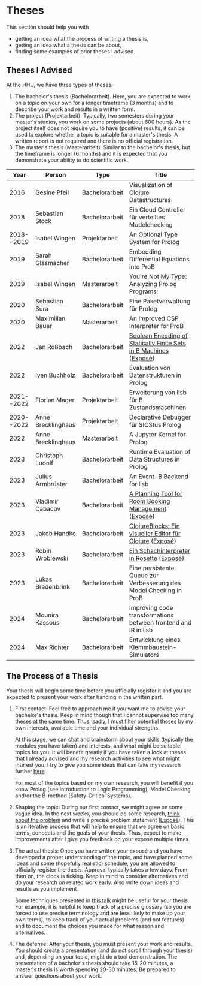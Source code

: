 # Theses

This section should help you with

- getting an idea what the process of writing a thesis is,
- getting an idea what a thesis can be about,
- finding some examples of prior theses I advised.

## Theses I Advised

At the HHU, we have three types of theses.

1. The bachelor's thesis (Bachelorarbeit).
   Here, you are expected to work on a topic on your own for a longer timeframe (3 months) 
   and to describe your work and results in a written form.
2. The project (Projektarbeit). 
   Typically, two semesters during your master's studies, you work on some projects (about 600 hours).
   As the project itself does not require you to have (positive) results, 
   it can be used to explore whether a topic is suitable for a master's thesis.
   A written report is not required and there is no official registration.
3. The master's thesis (Masterarbeit).
   Similar to the bachelor's thesis, but the timeframe is longer (6 months)
   and it is expected that you demonstrate your ability to do scientific work.


| Year       | Person             | Type           | Title
| ---------- | ------------------ | -------------- | -------------------------------------------------------- |
| 2016       | Gesine Pfeil       | Bachelorarbeit | Visualization of Clojure Datastructures                  |
| 2018       | Sebastian Stock    | Bachelorarbeit | Ein Cloud Controller für verteiltes Modelchecking        |
| 2018--2019 | Isabel Wingen      | Projektarbeit  | An Optional Type System for Prolog                       |
| 2019       | Sarah Glasmacher   | Bachelorarbeit | Embedding Differential Equations into ProB               |
| 2019       | Isabel Wingen      | Masterarbeit   | You're Not My Type: Analyzing Prolog Programs            |
| 2020       | Sebastian Sura     | Bachelorarbeit | Eine Paketverwaltung für Prolog                          |
| 2020       | Maximilian Bauer   | Masterarbeit   | An Improved CSP Interpreter for ProB                     |
| 2022       | Jan Roßbach        | Bachelorarbeit | [Boolean Encoding of Statically Finite Sets in B Machines](theses/janrossbach/thesis.pdf) ([Exposé](theses/janrossbach/expose.pdf)) |
| 2022       | Iven Buchholz      | Bachelorarbeit | Evaluation von Datenstrukturen in Prolog                 |
| 2021--2022 | Florian Mager      | Projektarbeit  | Erweiterung von lisb für B Zustandsmaschinen             |
| 2020--2022 | Anne Brecklinghaus | Projektarbeit  | Declarative Debugger für SICStus Prolog                  |
| 2022       | Anne Brecklinghaus | Masterarbeit   | A Jupyter Kernel for Prolog                              |
| 2023       | Christoph Ludolf   | Bachelorarbeit | Runtime Evaluation of Data Structures in Prolog          |
| 2023       | Julius Armbrüster  | Bachelorarbeit | An Event-B Backend for lisb                              |
| 2023       | Vladimir Cabacov   | Bachelorarbeit | [A Planning Tool for Room Booking Management](theses/vladimircabacov/thesis.pdf) ([Exposé](theses/vladimircabacov/expose.pdf)) |
| 2023       | Jakob Handke       | Bachelorarbeit | [ClojureBlocks: Ein visueller Editor für Clojure](theses/jakobhandke/thesis.pdf) ([Exposé](theses/jakobhandke/expose.pdf)) |
| 2023       | Robin Wroblewski   | Bachelorarbeit | [Ein Schachinterpreter in Rosette](theses/robinwroblewski/thesis.pdf) ([Exposé](theses/robinwroblewski/expose.pdf)) |
| 2023       | Lukas Bradenbrink  | Bachelorarbeit | Eine persistente Queue zur Verbesserung des Model Checking in ProB |
| 2024       | Mounira Kassous    | Bachelorarbeit | Improving code transformations between frontend and IR in lisb |
| 2024       | Max Richter        | Bachelorarbeit | Entwicklung eines Klemmbaustein-Simulators |


## The Process of a Thesis

Your thesis will begin some time before you officially register it 
and you are expected to present your work after handing in the written part.

1. First contact:
   Feel free to approach me if you want me to advise your bachelor's thesis.
   Keep in mind though that I cannot supervise too many theses at the same time.
   Thus, sadly, I must filter potential theses by my own interests,
   available time and your individual strengths.
   
   At this stage, we can chat and brainstorm about your skills (typically the modules you have taken)
   and interests, and what might be suitable topics for you.
   It will benefit greatly if you have taken a look at theses that I already advised
   and my research activities to see what might interest you.
   I try to give you some ideas that can take my research further [here](topics.md)

   For most of the topics based on my own research,
   you will benefit if you know Prolog (see Introduction to Logic Programming),
   Model Checking and/or the B-method (Safety-Critical Systems).

2. Shaping the topic:
   During our first contact, we might agree on some vague idea.
   In the next weeks, you should do some research, [think about the problem](https://www.youtube.com/watch?v=f84n5oFoZBc)
   and write a precise problem statement ([Exposé](https://stups.pages.cs.uni-duesseldorf.de/abschlussarbeiten/offene-themen/betreuungsleitfaden/expose.html)).
   This is an iterative process that will help to ensure that we agree on basic terms, concepts and the goals of your thesis.
   Thus, expect to make improvements after I give you feedback on your exposé multiple times.

3. The actual thesis:
   Once you have written your exposé and you have developed a proper understanding of the topic,
   and have planned some ideas and some (hopefully realistic) schedule, you are allowed to officially register the thesis.
   Approval typically takes a few days.
   From then on, the clock is ticking.
   Keep in mind to consider alternatives and do your research on related work early.
   Also write down ideas and results as you implement.

   Some techniques presented in [this talk](https://www.youtube.com/watch?v=c5QF2HjHLSE) might be useful for your thesis.
   For example, it is helpful to keep track of a precise glossary (so you are forced to use precise terminology and are less likely to make up your own terms),
   to keep track of your actual problems (and not features) and to document the choices you made for what reason and alternatives.

4. The defense:
   After your thesis, you must present your work and results.
   You should create a presentation (and do not scroll through your thesis) and, depending on your topic,
   might do a tool demonstration.
   The presentation of a bachelor's thesis should take 15-20 minutes, a master's thesis is worth spending 20-30 minutes.
   Be prepared to answer questions about your work.





